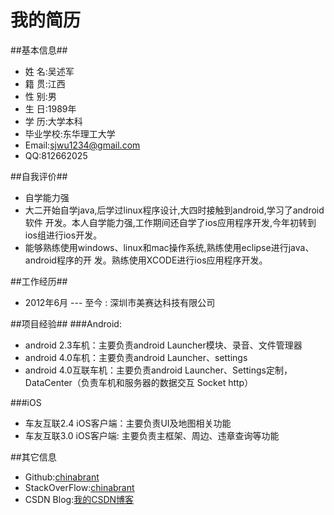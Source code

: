 我的简历
========

##基本信息##
* 姓 名:吴述军
* 籍 贯:江西
* 性 别:男
* 生 日:1989年
* 学 历:大学本科
* 毕业学校:东华理工大学
* Email:sjwu1234@gmail.com
*    QQ:812662025

##自我评价##
* 自学能力强
* 大二开始自学java,后学过linux程序设计,大四时接触到android,学习了android软件
开发。本人自学能力强,工作期间还自学了ios应用程序开发,今年初转到ios组进行ios开发。 
* 能够熟练使用windows、linux和mac操作系统,熟练使用eclipse进行java、android程序的开
发。熟练使用XCODE进行ios应用程序开发。

##工作经历##
* 2012年6月 --- 至今 : 深圳市美赛达科技有限公司

##项目经验##
###Android:
* android 2.3车机：主要负责android Launcher模块、录音、文件管理器
* android 4.0车机：主要负责android Launcher、settings
* android 4.0互联车机：主要负责android Launcher、Settings定制，DataCenter（负责车机和服务器的数据交互 Socket http）

###iOS
* 车友互联2.4 iOS客户端：主要负责UI及地图相关功能
* 车友互联3.0 iOS客户端: 主要负责主框架、周边、违章查询等功能

##其它信息
* Github:[chinabrant](https://github.com/chinabrant)
* StackOverFlow:[chinabrant](http://stackoverflow.com/users/2160339/chinabrant)
* CSDN Blog:[我的CSDN博客](http://blog.csdn.net/wu_shu_jun)

